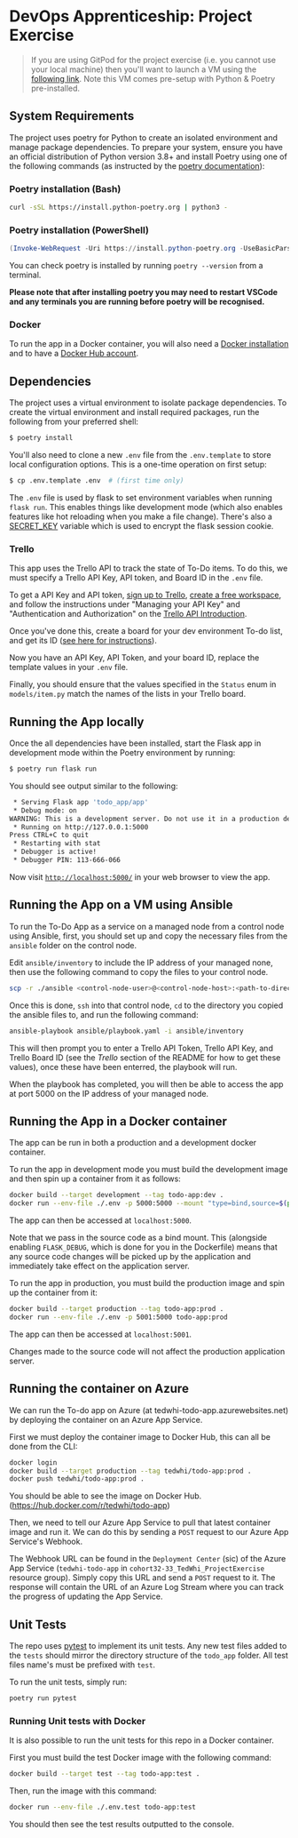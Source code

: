 # DevOps Apprenticeship: Project Exercise

> If you are using GitPod for the project exercise (i.e. you cannot use your local machine) then you'll want to launch a VM using the [following link](https://gitpod.io/#https://github.com/CorndelWithSoftwire/DevOps-Course-Starter). Note this VM comes pre-setup with Python & Poetry pre-installed.

## System Requirements

The project uses poetry for Python to create an isolated environment and manage package dependencies. To prepare your system, ensure you have an official distribution of Python version 3.8+ and install Poetry using one of the following commands (as instructed by the [poetry documentation](https://python-poetry.org/docs/#system-requirements)):

### Poetry installation (Bash)

```bash
curl -sSL https://install.python-poetry.org | python3 -
```

### Poetry installation (PowerShell)

```powershell
(Invoke-WebRequest -Uri https://install.python-poetry.org -UseBasicParsing).Content | py -
```

You can check poetry is installed by running `poetry --version` from a terminal.

**Please note that after installing poetry you may need to restart VSCode and any terminals you are running before poetry will be recognised.**

### Docker

To run the app in a Docker container, you will also need a [Docker installation](https://docs.docker.com/engine/install/) and to have a [Docker Hub account](https://app.docker.com/signup?).

## Dependencies

The project uses a virtual environment to isolate package dependencies. To create the virtual environment and install required packages, run the following from your preferred shell:

```bash
$ poetry install
```

You'll also need to clone a new `.env` file from the `.env.template` to store local configuration options. This is a one-time operation on first setup:

```bash
$ cp .env.template .env  # (first time only)
```

The `.env` file is used by flask to set environment variables when running `flask run`. This enables things like development mode (which also enables features like hot reloading when you make a file change). There's also a [SECRET_KEY](https://flask.palletsprojects.com/en/2.3.x/config/#SECRET_KEY) variable which is used to encrypt the flask session cookie.


### Trello

This app uses the Trello API to track the state of To-Do items. To do this, we must specify a Trello API Key, API token, and Board ID in the `.env` file.

To get a API Key and API token, [sign up to Trello](https://trello.com/signup), [create a free workspace](https://support.atlassian.com/trello/docs/creating-a-new-workspace/), and follow the instructions under "Managing your API Key" and "Authentication and Authorization" on the [Trello API Introduction](https://developer.atlassian.com/cloud/trello/guides/rest-api/api-introduction/#your-first-api-call).

Once you've done this, create a board for your dev environment To-do list, and get its ID ([see here for instructions](https://developer.atlassian.com/cloud/trello/guides/rest-api/api-introduction/#your-first-api-call)).

Now you have an API Key, API Token, and your board ID, replace the template values in your `.env` file.

Finally, you should ensure that the values specified in the `Status` enum in `models/item.py` match the names of the lists in your Trello board.

## Running the App locally

Once the all dependencies have been installed, start the Flask app in development mode within the Poetry environment by running:
```bash
$ poetry run flask run
```

You should see output similar to the following:
```bash
 * Serving Flask app 'todo_app/app'
 * Debug mode: on
WARNING: This is a development server. Do not use it in a production deployment. Use a production WSGI server instead.
 * Running on http://127.0.0.1:5000
Press CTRL+C to quit
 * Restarting with stat
 * Debugger is active!
 * Debugger PIN: 113-666-066
```
Now visit [`http://localhost:5000/`](http://localhost:5000/) in your web browser to view the app.

## Running the App on a VM using Ansible

To run the To-Do App as a service on a managed node from a control node using Ansible, first, you should set up and copy the necessary files from the `ansible` folder on the control node.

Edit `ansible/inventory` to include the IP address of your managed none, then use the following command to copy the files to your control node.
```sh
scp -r ./ansible <control-node-user>@<control-node-host>:<path-to-directory-you-would-like-to-copy-to>
```

Once this is done, `ssh` into that control node, `cd` to the directory you copied the ansible files to, and run the following command:
```sh
ansible-playbook ansible/playbook.yaml -i ansible/inventory
```

This will then prompt you to enter a Trello API Token, Trello API Key, and Trello Board ID (see the *Trello* section of the README for how to get these values), once these have been enterred, the playbook will run.

When the playbook has completed, you will then be able to access the app at port 5000 on the IP address of your managed node.

## Running the App in a Docker container

The app can be run in both a production and a development docker container.

To run the app in development mode you must build the development image and then spin up a container from it as follows:

```bash
docker build --target development --tag todo-app:dev .
docker run --env-file ./.env -p 5000:5000 --mount "type=bind,source=$(pwd)/todo_app,target=/opt/todo_app/todo_app" --detach todo-app:dev
```

The app can then be accessed at `localhost:5000`.

Note that we pass in the source code as a bind mount. This (alongside enabling `FLASK_DEBUG`, which is done for you in the Dockerfile) means that any source code changes will be picked up by the application and immediately take effect on the application server.

To run the app in production, you must build the production image and spin up the container from it:

```bash
docker build --target production --tag todo-app:prod .
docker run --env-file ./.env -p 5001:5000 todo-app:prod
```
The app can then be accessed at `localhost:5001`.

Changes made to the source code will not affect the production application server.

## Running the container on Azure

We can run the To-do app on Azure (at tedwhi-todo-app.azurewebsites.net) by deploying the container on an Azure App Service.

First we must deploy the container image to Docker Hub, this can all be done from the CLI:
```bash
docker login
docker build --target production --tag tedwhi/todo-app:prod .
docker push tedwhi/todo-app:prod .
```

You should be able to see the image on Docker Hub. (https://hub.docker.com/r/tedwhi/todo-app)

Then, we need to tell our Azure App Service to pull that latest container image and run it. We can do this by sending a `POST` request to our Azure App Service's Webhook.

The Webhook URL can be found in the `Deployment Center` (sic) of the Azure App Service (`tedwhi-todo-app` in `cohort32-33_TedWhi_ProjectExercise` resource group). Simply copy this URL and send a `POST` request to it. The response will contain the URL of an Azure Log Stream where you can track the progress of updating the App Service.

## Unit Tests

The repo uses [pytest](https://docs.pytest.org/en/8.0.x/) to implement its unit tests. Any new test files added to the `tests`
should mirror the directory structure of the `todo_app` folder. All test files name's must be prefixed with `test`.

To run the unit tests, simply run:
```bash
poetry run pytest
```

### Running Unit tests with Docker

It is also possible to run the unit tests for this repo in a Docker container.

First you must build the test Docker image with the following command:
```bash
docker build --target test --tag todo-app:test .
```

Then, run the image with this command:
```bash
docker run --env-file ./.env.test todo-app:test
```

You should then see the test results outputted to the console.
